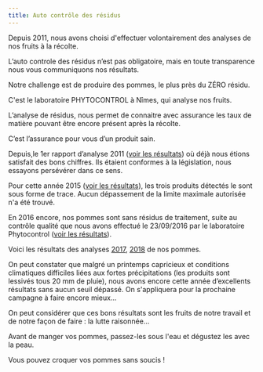 ```yaml
---
title: Auto contrôle des résidus
---
```


Depuis 2011, nous avons choisi d'effectuer volontairement des analyses de nos fruits à la récolte. 

L’auto controle des résidus n’est pas obligatoire, mais en toute transparence nous vous communiquons nos résultats.

Notre challenge est de produire des pommes, le plus près du ZÉRO résidu.

C'est le laboratoire PHYTOCONTROL à  Nîmes, qui analyse nos fruits.

L’analyse de résidus, nous permet de connaitre avec assurance les taux de matière pouvant être encore présent après la récolte.

C’est l’assurance pour vous d’un produit sain.

Depuis,le 1er rapport d’analyse 2011 (<a href="{{ site.baseurl }}/assets/documents/rapport-phyto.pdf">voir les résultats</a>) où déjà nous étions satisfait des bons chiffres. Ils étaient conformes à la législation, nous essayons persévérer dans ce sens.

Pour cette année 2015 (<a href="{{ site.baseurl }}/assets/documents/rapport-phyto-2015.pdf">voir les résultats</a>), les trois produits détectés le sont sous forme de trace. Aucun dépassement de la limite maximale autorisée n'a été trouvé.

En 2016 encore, nos pommes sont sans résidus de traitement, suite au contrôle qualité que nous avons effectué le 23/09/2016 par le laboratoire Phytocontrol (<a href="{{ site.baseurl }}/assets/documents/rapport-phyto-2016.pdf">voir les résultats</a>).

Voici les résultats des analyses <a href="{{ site.baseurl }}/assets/documents/rapport-phyto-2017.pdf">2017<a/>, <a href="{{ site.baseurl }}/assets/documents/rapport-phyto-2018.pdf">2018<a/>  de nos pommes.

On peut constater que malgré un printemps capricieux et conditions climatiques difficiles liées aux fortes précipitations (les produits sont lessivés tous  20 mm de pluie), nous avons encore cette année d’excellents résultats sans aucun seuil dépassé.
On s'appliquera pour la prochaine campagne à faire encore mieux...

On peut considérer que ces bons résultats sont les fruits de notre travail et de notre façon de faire : la lutte raisonnée...

Avant de manger vos pommes, passez-les sous l'eau et dégustez les avec la peau.

Vous pouvez  croquer vos pommes sans soucis !
